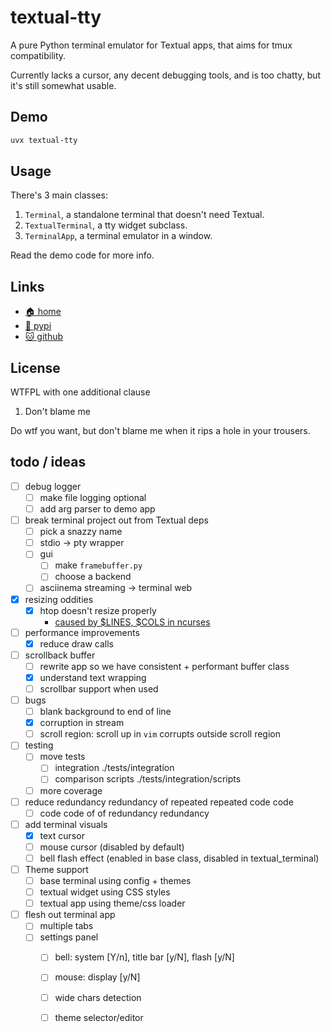 # textual-tty

A pure Python terminal emulator for Textual apps, that aims for tmux
compatibility.

Currently lacks a cursor, any decent debugging tools, and is too chatty,
but it's still somewhat usable.

## Demo

```bash
uvx textual-tty
```

## Usage

There's 3 main classes:

1. `Terminal`, a standalone terminal that doesn't need Textual.
2. `TextualTerminal`, a tty widget subclass.
3. `TerminalApp`, a terminal emulator in a window.

Read the demo code for more info.

## Links

* [🏠 home](https://bitplane.net/dev/python/textual-tty)
* [🐍 pypi](https://pypi.org/project/textual-tty)
* [🐱 github](https://github.com/bitplane/textual-tty)

## License

WTFPL with one additional clause

1. Don't blame me

Do wtf you want, but don't blame me when it rips a hole in your trousers.

## todo / ideas

- [ ] debug logger
  - [ ] make file logging optional
  - [ ] add arg parser to demo app
- [ ] break terminal project out from Textual deps
  - [ ] pick a snazzy name
  - [ ] stdio -> pty wrapper
  - [ ] gui
    - [ ] make `framebuffer.py`
    - [ ] choose a backend
  - [ ] asciinema streaming -> terminal web
- [x] resizing oddities
  - [x] htop doesn't resize properly
    - [caused by $LINES, $COLS in ncurses](https://linux.die.net/man/3/resize_term)
- [ ] performance improvements
  - [x] reduce draw calls
- [ ] scrollback buffer
  - [ ] rewrite app so we have consistent + performant buffer class
  - [x] understand text wrapping
  - [ ] scrollbar support when used
- [ ] bugs
  - [ ] blank background to end of line
  - [x] corruption in stream
  - [ ] scroll region: scroll up in `vim` corrupts outside scroll region
- [ ] testing
  - [ ] move tests
    - [ ] integration ./tests/integration
    - [ ] comparison scripts ./tests/integration/scripts
  - [ ] more coverage
- [ ] reduce redundancy redundancy of repeated repeated code code
  - [ ] code code of of redundancy redundancy
- [ ] add terminal visuals
  - [x] text cursor
  - [ ] mouse cursor (disabled by default)
  - [ ] bell flash effect (enabled in base class, disabled in textual_terminal)
- [ ] Theme support
  - [ ] base terminal using config + themes
  - [ ] textual widget using CSS styles
  - [ ] textual app using theme/css loader
- [ ] flesh out terminal app
  - [ ] multiple tabs
  - [ ] settings panel
    - [ ] bell: system [Y/n], title bar [y/N], flash [y/N]
    - [ ] mouse: display [y/N]
    - [ ] wide chars detection
    - [ ] theme selector/editor

